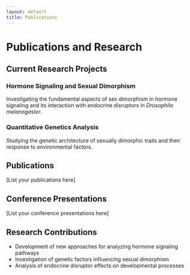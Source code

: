 ```yaml
---
layout: default
title: Publications
---
```


# Publications and Research

## Current Research Projects

### Hormone Signaling and Sexual Dimorphism
Investigating the fundamental aspects of sex dimorphism in hormone signaling and its interaction with endocrine disruptors in *Drosophila melanogaster*.

### Quantitative Genetics Analysis
Studying the genetic architecture of sexually dimorphic traits and their response to environmental factors.

## Publications
[List your publications here]

## Conference Presentations
[List your conference presentations here]

## Research Contributions
- Development of new approaches for analyzing hormone signaling pathways
- Investigation of genetic factors influencing sexual dimorphism
- Analysis of endocrine disruptor effects on developmental processes
